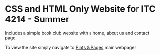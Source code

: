 # CSS and HTML Only Website for ITC 4214 - Summer 

Includes a simple book club website with a home, about us and contact page. 

To view the site simply navigate to [Pints & Pages](https://f-a-alex.github.io/ITC_4214_Projects_FAA/Portfolio_3/) main webpage!
